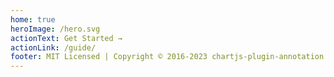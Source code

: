 ```yaml
---
home: true
heroImage: /hero.svg
actionText: Get Started →
actionLink: /guide/
footer: MIT Licensed | Copyright © 2016-2023 chartjs-plugin-annotation contributors
---
```

